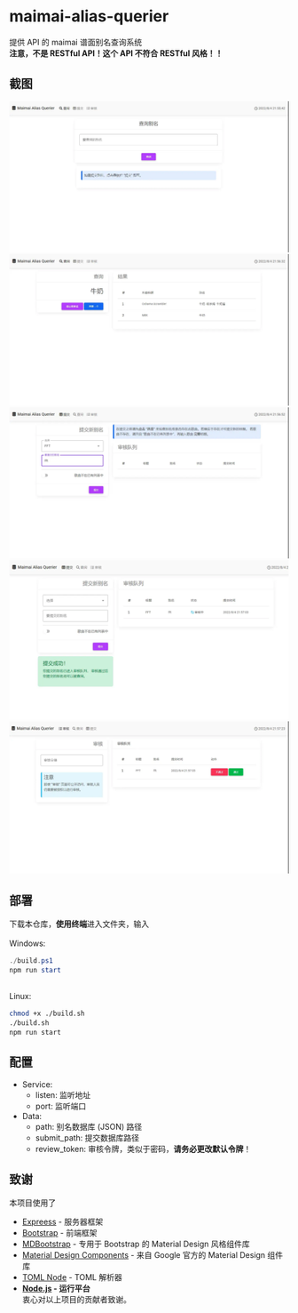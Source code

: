 # maimai-alias-querier
提供 API 的 maimai 谱面别名查询系统  
**注意，不是 RESTful API！这个 API 不符合 RESTful 风格！！**

## 截图
![首页](/assets/query.webp) <br/>
![查询](/assets/query_success.webp) <br/>
![提交](/assets/submit.webp) <br/>
![提交成功](/assets/submit_success.webp) <br/>
![审核](/assets/review.webp) <br/>

## 部署
下载本仓库，**使用终端**进入文件夹，输入<br/><br/>
Windows:

```powershell
./build.ps1
npm run start
```
<br/>
Linux:

```bash
chmod +x ./build.sh
./build.sh
npm run start
```

## 配置

- Service:
  - listen: 监听地址
  - port: 监听端口
- Data:
  - path: 别名数据库 (JSON) 路径
  - submit_path: 提交数据库路径
  - review_token: 审核令牌，类似于密码，**请务必更改默认令牌**！

## 致谢
本项目使用了
- [Expreess](https://expressjs.com/) - 服务器框架
- [Bootstrap](https://getbootstrap.com/) - 前端框架
- [MDBootstrap](https://mdbootstrap.com/) - 专用于 Bootstrap 的 Material Design 风格组件库
- [Material Design Components](https://material.io/) - 来自 Google 官方的 Material Design 组件库
- [TOML Node](https://github.com/BinaryMuse/toml-node) - TOML 解析器
- **[Node.js](https://nodejs.org/en/) - 运行平台**  
衷心对以上项目的贡献者致谢。
